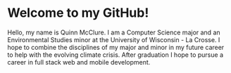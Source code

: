 <!--
**Quinn-McClure/Quinn-McClure** is a ✨ _special_ ✨ repository because its `README.md` (this file) appears on your GitHub profile.

Here are some ideas to get you started:

- 🔭 I’m currently working on ...
- 🌱 I’m currently learning ...
- 👯 I’m looking to collaborate on ...
- 🤔 I’m looking for help with ...
- 💬 Ask me about ...
- 📫 How to reach me: ...
- 😄 Pronouns: ...
- ⚡ Fun fact: ...
-->

# Welcome to my GitHub!

Hello, my name is Quinn McClure. I am a Computer Science major and an Environmental Studies minor at the University of Wisconsin - La Crosse. I hope to combine the disciplines of my major and minor in my future career to help with the evolving climate crisis. After graduation I hope to pursue a career in full stack web and mobile development.
